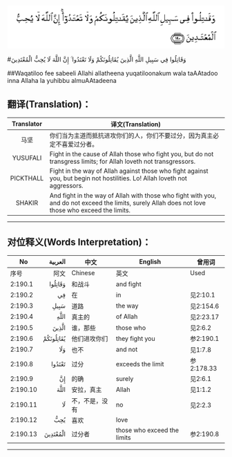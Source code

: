 ![002:190](images/002_190.gif)

#وَقَاتِلُوا فِي سَبِيلِ اللَّهِ الَّذِينَ يُقَاتِلُونَكُمْ وَلَا تَعْتَدُوا ۚ إِنَّ اللَّهَ لَا يُحِبُّ الْمُعْتَدِينَ 

##Waqatiloo fee sabeeli Allahi allatheena yuqatiloonakum wala taAAtadoo inna Allaha la yuhibbu almuAAtadeena 

## 翻译(Translation)：

| Translator | 译文(Translation)                                            |
| :--------: | ------------------------------------------------------------ |
|    马坚    | 你们当为主道而抵抗进攻你们的人，你们不要过分，因为真主必定不喜爱过分者。 |
|  YUSUFALI  | Fight in the cause of Allah those who fight you, but do not transgress limits; for Allah loveth not transgressors. |
| PICKTHALL  | Fight in the way of Allah against those who fight against you, but begin not hostilities. Lo! Allah loveth not aggressors. |
|   SHAKIR   | And fight in the way of Allah with those who fight with you, and do not exceed the limits, surely Allah does not love those who exceed the limits. |

---

## 对位释义(Words Interpretation)：

| No   | العربية | 中文    | English | 曾用词 |
| ---- | ------: | ------- | ------- | ------ |
| 序号 |    阿文 | Chinese | 英文    | Used   |
| 2:190.1  | وَقَاتِلُوا   | 和战斗         | and fight                   |            |
| 2:190.2  | فِي        | 在             | in                          | 见2:10.1   |
| 2:190.3  | سَبِيلِ      | 道路           | the way                     | 见2:154.6  |
| 2:190.4  |      اللَّهِ | 真主的         | of Allah                    | 见2:23.17  |
| 2:190.5  | الَّذِينَ     | 谁，那些       | those who                   | 见2:6.2    |
| 2:190.6  | يُقَاتِلُونَكُمْ | 他们进攻你们   | they fight you              | 参2:190.1  |
| 2:190.7  | وَلَا       | 也不           | and not                     | 见1:7.8    |
| 2:190.8  | تَعْتَدُوا    | 过分           | exceeds the limit           | 参2:178.33 |
| 2:190.9  | إِنَّ        | 的确           | surely                      | 见2:6.1    |
| 2:190.10 | اللَّهَ      | 安拉，真主     | Allah                       | 见1:1.2    |
| 2:190.11 | لَا        | 不，不是，没有 | no                          | 见2:2.3    |
| 2:190.12 | يُحِبُّ       | 喜欢           | love                        |            |
| 2:190.13 | الْمُعْتَدِينَ  | 过分者         | those who exceed the limits | 参2:190.8  |

---


